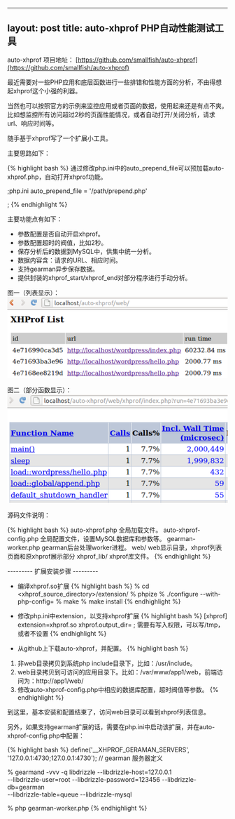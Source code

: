 
---
layout: post
title: auto-xhprof PHP自动性能测试工具
---

auto-xhprof 项目地址： [https://github.com/smallfish/auto-xhprof](https://github.com/smallfish/auto-xhprof)

最近需要对一些PHP应用和底层函数进行一些排错和性能方面的分析，不由得想起xhprof这个小强的利器。

当然也可以按照官方的示例来监控应用或者页面的数据，使用起来还是有点不爽。比如想监控所有访问超过2秒的页面性能情况，或者自动打开/关闭分析，请求url、响应时间等。

随手基于xhprof写了一个扩展小工具。

主要思路如下：

{% highlight bash %}
通过修改php.ini中的auto_prepend_file可以预加载auto-xhprof.php，自动打开xhprof功能。

;php.ini
auto_prepend_file = '/path/prepend.php'

; <?php
;    include_once '/path/auto-xhprof.php';
; ?>
{% endhighlight %}

主要功能点有如下：

* 参数配置是否自动开启xhprof。
* 参数配置超时的阀值，比如2秒。
* 保存分析后的数据到MySQL中，供集中统一分析。
* 数据内容含：请求的URL、相应时间。
* 支持gearman异步保存数据。
* 提供封装的xhprof_start/xhprof_end对部分程序进行手动分析。

图一（列表显示）：
![](/images/auto-xhprof-1.png)

图二（部分函数显示）：
![](/images/auto-xhprof-2.png)

源码文件说明：

{% highlight bash %}
auto-xhprof.php         全局加载文件。
auto-xhprof-config.php  全局配置文件，设置MySQL数据库和参数等。
gearman-worker.php      gearman后台处理worker进程。
web/                    web显示目录，xhprof列表页面和原xhprof展示部分
xhprof_lib/             xhprof库文件。
{% endhighlight %}

--------- 扩展安装步骤 ---------

* 编译xhprof.so扩展
{% highlight bash %}
% cd <xhprof_source_directory>/extension/
% phpize
% ./configure --with-php-config=<path to php-config>
% make
% make install
{% endhighlight %}

* 修改php.ini中extension，以支持xhprof扩展
{% highlight bash %}
[xhprof]
extension=xhprof.so
xhprof.output_dir=<directory> ; 需要有写入权限，可以写/tmp，或者不设置
{% endhighlight %}

* 从github上下载auto-xhprof，并配置。
{% highlight bash %}
1. 非web目录拷贝到系统php include目录下，比如：/usr/include。
2. web目录拷贝到可访问的应用目录下。比如：/var/www/app1/web，前端访问为：http://app1/web/
3. 修改auto-xhprof-config.php中相应的数据库配置，超时阀值等参数。
{% endhighlight %}

到这里，基本安装和配置结束了，访问web目录可以看到xhprof列表信息。

另外，如果支持gearman扩展的话，需要在php.ini中启动该扩展，并在auto-xhprof-config.php中配置：

{% highlight bash %}
define('__XHPROF_GERAMAN_SERVERS', '127.0.0.1:4730;127.0.0.1:4730'); // gearman 服务器定义

% gearmand -vvv -q libdrizzle --libdrizzle-host=127.0.0.1\
   --libdrizzle-user=root --libdrizzle-password=123456 --libdrizzle-db=gearman\
      --libdrizzle-table=queue --libdrizzle-mysql

% php gearman-worker.php
{% endhighlight %}
